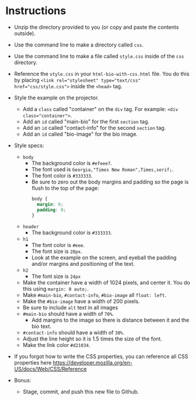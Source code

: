 # Instructions

- Unzip the directory provided to you (or copy and paste the contents outside).
- Use the command line to make a directory called `css`.
- Use the command line to make a file called `style.css` inside of the `css` directory.
- Reference the `style.css` in your `html-bio-with-css.html` file. You do this by placing `<link rel="stylesheet" type="text/css" href="css/style.css">` inside the `<head>` tag.
- Style the example on the projector.
  - Add a `class` called "container" on the `div` tag. For example: `<div class="container">`.
  - Add an `id` called "main-bio" for the first `section` tag.
  - Add an `id` called "contact-info" for the second `section` tag.
  - Add an `id` called "bio-image" for the bio image.
- Style specs:

  - `body`
    - The background color is `#efeee7`.
    - The font used is `Georgia,"Times New Roman",Times,serif;`.
    - The font color is `#333333`.
    - Be sure to zero out the body margins and padding so the page is flush to the top of the page:
      ```css
      body {
        margin: 0;
        padding: 0;
      }
      ```
  - `header`
    - The background color is `#333333`.
  - `h1`
    - The font color is `#eee`.
    - The font size is `28px`.
    - Look at the example on the screen, and eyeball the padding and/or margins and positioning of the text.
  - `h2`
    - The font size is `24px`
  - Make the container have a width of 1024 pixels, and center it. You do this using `margin: 0 auto;`.
  - Make `#main-bio`, `#contact-info`, `#bio-image` all `float: left`.
  - Make the `#bio-image` have a width of 200 pixels.
  - Be sure to include `alt` text in all images
  - `#main-bio` should have a width of `70%`.
    - Add margins to the image so there is distance between it and the bio text.
  - `#contact-info` should have a width of `30%`.
  - Adjust the line height so it is 1.5 times the size of the font.
  - Make the link color `#d21034`.

- If you forgot how to write the CSS properties, you can reference all CSS properties here <https://developer.mozilla.org/en-US/docs/Web/CSS/Reference>

- Bonus:

  - Stage, commit, and push this new file to Github.
